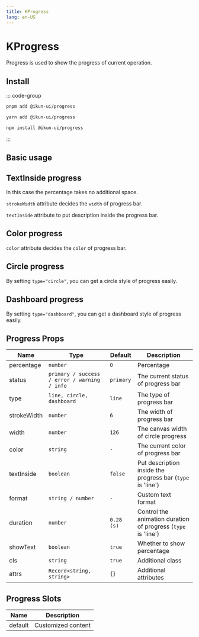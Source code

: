 ```yaml
---
title: KProgress
lang: en-US
---
```


# KProgress

Progress is used to show the progress of current operation.

## Install

::: code-group

```bash [pnpm]
pnpm add @ikun-ui/progress
```

```bash [yarn]
yarn add @ikun-ui/progress
```

```bash [npm]
npm install @ikun-ui/progress
```

:::

## Basic usage

<demo src="../../../../example/progress/basic.svelte" github="Progress"></demo>

## TextInside progress

In this case the percentage takes no additional space.

`strokeWidth` attribute decides the `width` of progress bar.

`textInside` attribute to put description inside the progress bar.

<demo src="../../../../example/progress/textInside.svelte" github="Progress"></demo>

## Color progress

`color` attribute decides the `color` of progress bar.

<demo src="../../../../example/progress/color.svelte" github="Progress"></demo>

## Circle progress

By setting `type="circle"`, you can get a circle style of progress easily.

<demo src="../../../../example/progress/circle.svelte" github="Progress"></demo>

## Dashboard progress

By setting `type="dashboard"`, you can get a dashboard style of progress easily.

<demo src="../../../../example/progress/dashboard.svelte" github="Progress"></demo>

## Progress Props

| Name        | Type                                         | Default    | Description                                                   |
| ----------- | -------------------------------------------- | ---------- | ------------------------------------------------------------- |
| percentage  | `number`                                     | `0`        | Percentage                                                    |
| status      | `primary / success / error / warning / info` | `primary`  | The current status of progress bar                            |
| type        | `line, circle, dashboard`                    | `line`     | The type of progress bar                                      |
| strokeWidth | `number`                                     | `6`        | The width of progress bar                                     |
| width       | `number`                                     | `126`      | The canvas width of circle progress                           |
| color       | `string`                                     | `-`        | The current color of progress bar                             |
| textInside  | `boolean`                                    | `false`    | Put description inside the progress bar (`type` is 'line')    |
| format      | `string / number`                            | `-`        | Custom text format                                            |
| duration    | `number`                                     | `0.28 (s)` | Control the animation duration of progress (`type` is 'line') |
| showText    | `boolean`                                    | `true`     | Whether to show percentage                                    |
| cls         | `string`                                     | `true`     | Additional class                                              |
| attrs       | `Record<string, string>`                     | `{}`       | Additional attributes                                         |

## Progress Slots

| Name    | Description        |
| ------- | ------------------ |
| default | Customized content |
